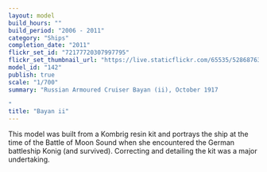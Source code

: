 ```yaml
---
layout: model
build_hours: ""
build_period: "2006 - 2011"
category: "Ships"
completion_date: "2011"
flickr_set_id: "72177720307997795"
flickr_set_thumbnail_url: "https://live.staticflickr.com/65535/52868763741_138860a25c_m.jpg"
model_id: "142"
publish: true
scale: "1/700"
summary: "Russian Armoured Cruiser Bayan (ii), October 1917

"
title: "Bayan ii"
---
```


This model was built from a Kombrig resin kit and portrays the ship at the time of the Battle of Moon Sound when she encountered the German battleship Konig (and survived). Correcting and detailing the kit was a major undertaking.
